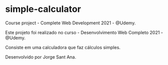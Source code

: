 #  simple-calculator
 Course project - Complete Web Development 2021 - @Udemy.
 
Este projeto foi realizado no curso - Desenvolvimento Web Completo 2021 - @Udemy.

Consiste em uma calculadora que faz cálculos simples.

Desenvolvido por Jorge Sant Ana.
